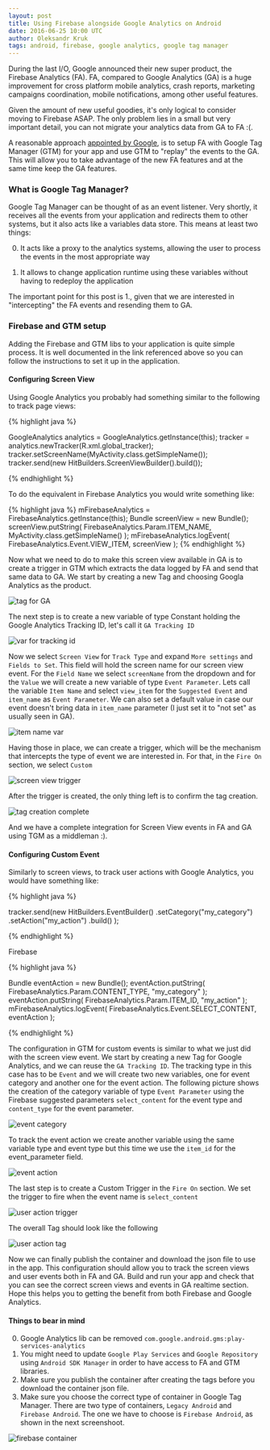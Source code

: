 ```yaml
---
layout: post
title: Using Firebase alongside Google Analytics on Android
date: 2016-06-25 10:00 UTC
author: Oleksandr Kruk
tags: android, firebase, google analytics, google tag manager
---
```


During the last I/O, Google announced their new super product, the Firebase Analytics (FA). FA, compared to Google Analytics (GA) is a huge improvement for cross platform mobile analytics, crash reports, marketing campaigns coordination, mobile notifications, among other useful features.

Given the amount of new useful goodies, it's only logical to consider moving to Firebase ASAP. The only problem lies in a small but very important detail, you can not migrate your analytics data from GA to FA :(.

A reasonable approach [appointed by Google](https://developers.google.com/tag-manager/ios/v5/), is to setup FA with Google Tag Manager (GTM) for your app and use GTM to "replay" the events to the GA. This will allow you to take advantage of the new FA features and at the same time keep the GA features.

### What is Google Tag Manager?

Google Tag Manager can be thought of as an event listener. Very shortly, it receives all the events from your application and redirects them to other systems, but it also acts like a variables data store. This means at least two things:

0. It acts like a proxy to the analytics systems, allowing the user to process the events in the most appropriate way

0. It allows to change application runtime using these variables without having to redeploy the application

The important point for this post is 1., given that we are interested in "intercepting" the FA events and resending them to GA.

### Firebase and GTM setup

Adding the Firebase and GTM libs to your application is quite simple process. It is well documented in the link referenced above so you can follow the instructions to set it up in the application.

#### Configuring Screen View

Using Google Analytics you probably had something similar to the following to track page views:

{% highlight java %}

GoogleAnalytics analytics = GoogleAnalytics.getInstance(this);
tracker = analytics.newTracker(R.xml.global_tracker);
tracker.setScreenName(MyActivity.class.getSimpleName());
tracker.send(new HitBuilders.ScreenViewBuilder().build());

{% endhighlight %}

To do the equivalent in Firebase Analytics you would write something like:

{% highlight java %}
mFirebaseAnalytics = FirebaseAnalytics.getInstance(this);
Bundle screenView = new Bundle();
screenView.putString(
  FirebaseAnalytics.Param.ITEM_NAME,
  MyActivity.class.getSimpleName()
);
mFirebaseAnalytics.logEvent(
  FirebaseAnalytics.Event.VIEW_ITEM,
  screenView
);
{% endhighlight %}

Now what we need to do to make this screen view available in GA is to create a trigger in GTM which extracts the data logged by FA and send that same data to GA.
We start by creating a new Tag and choosing Googla Analytics as the product.

![tag for GA](/images/firebase/tag_product.png)

The next step is to create a new variable of type Constant holding the Google Analytics Tracking ID, let's call it `GA Tracking ID`

![var for tracking id](/images/firebase/tracking_id_var.png)

Now we select `Screen View` for `Track Type` and expand `More settings` and `Fields to Set`. This field will hold the screen name for our screen view event. For the `Field Name` we select `screenName` from the dropdown and for the `Value` we will create a new variable of type `Event Parameter`. Lets call the variable `Item Name` and select `view_item` for the `Suggested Event` and `item_name` as `Event Parameter`. We can also set a default value in case our event doesn't bring data in `item_name` parameter (I just set it to "not set" as usually seen in GA).

![item name var](/images/firebase/item_name_var.png)

Having those in place, we can create a trigger, which will be the mechanism that intercepts the type of event we are interested in. For that, in the `Fire On` section, we select `Custom`

![screen view trigger](/images/firebase/screen_view_trigger.png)

After the trigger is created, the only thing left is to confirm the tag creation.

![tag creation complete](/images/firebase/tag_complete.png)

And we have a complete integration for Screen View events in FA and GA using TGM as a middleman :).

#### Configuring Custom Event

Similarly to screen views, to track user actions with Google Analytics, you would have something like:

{% highlight java %}

tracker.send(new HitBuilders.EventBuilder()
  .setCategory("my_category")
  .setAction("my_action")
  .build()
);

{% endhighlight %}

Firebase

{% highlight java %}

Bundle eventAction = new Bundle();
eventAction.putString(
  FirebaseAnalytics.Param.CONTENT_TYPE,
  "my_category"
);
eventAction.putString(
  FirebaseAnalytics.Param.ITEM_ID,
  "my_action"
);
mFirebaseAnalytics.logEvent(
  FirebaseAnalytics.Event.SELECT_CONTENT,
  eventAction
);

{% endhighlight %}

The configuration in GTM for custom events is similar to what we just did with the screen view event. We start by creating a new Tag for Google Analytics, and we can reuse the `GA Tracking ID`. The tracking type in this case has to be `Event` and we will create two new variables, one for event category and another one for the event action.
The following picture shows the creation of the category variable of type `Event Parameter` using the Firebase suggested parameters `select_content` for the event type and `content_type` for the event parameter.

![event category](/images/firebase/event_category_var.png)

To track the event action we create another variable using the same variable type and event type but this time we use the `item_id` for the event_parameter field.

![event action](/images/firebase/event_action_var.png)

The last step is to create a Custom Trigger in the `Fire On` section. We set the trigger to fire when the event name is `select_content`

![user action trigger](/images/firebase/user_action_trigger.png)

The overall Tag should look like the following

![user action tag](/images/firebase/user_action_tag.png)

Now we can finally publish the container and download the json file to use in the app.
This configuration should allow you to track the screen views and user events both in FA and GA. Build and run your app and check that you can see the correct screen views and events in GA realtime section. Hope this helps you to getting the benefit from both Firebase and Google Analytics.

#### Things to bear in mind

0. Google Analytics lib can be removed `com.google.android.gms:play-services-analytics`
0. You might need to update `Google Play Services` and `Google Repository` using `Android SDK Manager` in order to have access to FA and GTM libraries.
0. Make sure you publish the container after creating the tags before you download the container json file.
0. Make sure you choose the correct type of container in Google Tag Manager. There are two type of containers, `Legacy Android` and `Firebase Android`. The one we have to choose is `Firebase Android`, as shown in the next screenshoot.

![firebase container](/images/firebase/firebase_container.png)
